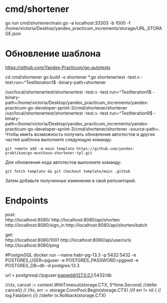 # cmd/shortener

go run cmd/shortener/main.go -a localhost:33303 -b 1000 -f /home/victoria/Desktop/yandex_practicum_increments/storage/URL_STORAGE.json


# Обновление шаблона
https://github.com/Yandex-Practicum/go-autotests

cd cmd/shortener
go build -o shortener *.go
shortenertest -test.v -test.run=^TestIteration1$ -binary-path=shortener

/usr/local/shortenertest/shortenertest -test.v -test.run=^TestIteration1$ -binary-path=/home/victoria/Desktop/yandex_practicum_increments/yandex-practicum-go-developer-sprint-3/cmd/shortener/shortener
/usr/local/shortenertest/shortenertest -test.v -test.run=^TestIteration9$ -binary-path=/home/victoria/Desktop/yandex_practicum_increments/yandex-practicum-go-developer-sprint-3/cmd/shortener/shortener -source-path=.
Чтобы иметь возможность получать обновления автотестов и других частей шаблона выполните следующую команду:

```
git remote add -m main template https://github.com/yandex-praktikum/go-musthave-shortener-tpl.git
```

Для обновления кода автотестов выполните команду:

```
git fetch template && git checkout template/main .github
```

Затем добавьте полученные изменения в свой репозиторий.

# Endpoints

post:   
http://localhost:8080/
http://localhost:8080/api/shorten
http://localhost:8080/sign_in
http://localhost:8080/api/shorten/batch

get:    
http://localhost:8080/1001
http://localhost:8080/api/user/urls
http://localhost:8080/ping

#PostgreSQL
docker run --name habr-pg-13.3 -p 5432:5432 -e POSTGRES_USER=pguser -e POSTGRES_PASSWORD=pgpwd -e POSTGRES_DB=db -d postgres:13.3

url = postgresql://pguser:pgpwd@127.0.0.1:5432/db

//ctx, cancel := context.WithTimeout(storage.CTX, 5*time.Second)
//defer cancel()
//
//tx, err := storage.ConnPool.Begin(storage.CTX)
//if err != nil {
//	log.Fatal(err)
//}
//defer tx.Rollback(storage.CTX)